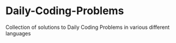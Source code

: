 # Daily-Coding-Problems
Collection of solutions to Daily Coding Problems in various different languages
